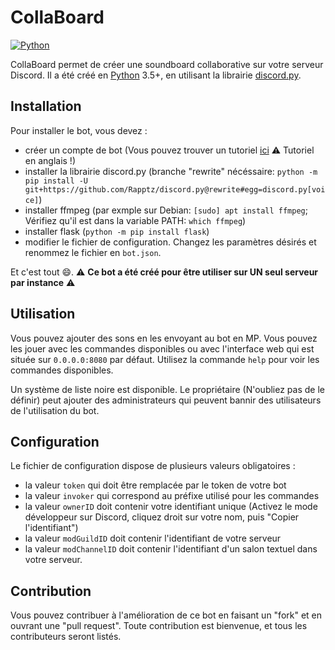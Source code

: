 # CollaBoard

[![Python](https://img.shields.io/badge/python-3.5%2C%203.6-blue.svg?style=flat-square)](https://www.python.org/downloads/)

CollaBoard permet de créer une soundboard collaborative sur votre serveur Discord. Il a été créé en [Python](https://www.python.org "Python homepage") 3.5+, en utilisant la librairie [discord.py](https://github.com/Rapptz/discord.py).

## Installation

Pour installer le bot, vous devez :
* créer un compte de bot (Vous pouvez trouver un tutoriel [ici](https://github.com/reactiflux/discord-irc/wiki/Creating-a-discord-bot-&-getting-a-token) :warning: Tutoriel en anglais !)
* installer la librairie discord.py (branche "rewrite" nécéssaire: `python -m pip install -U git+https://github.com/Rapptz/discord.py@rewrite#egg=discord.py[voice]`)
* installer ffmpeg (par exmple sur Debian: `[sudo] apt install ffmpeg`; Vérifiez qu'il est dans la variable PATH: `which ffmpeg`)
* installer flask (`python -m pip install flask`)
* modifier le fichier de configuration. Changez les paramètres désirés et renommez le fichier en `bot.json`.

Et c'est tout :smile:. :warning: **Ce bot a été créé pour être utiliser sur UN seul serveur par instance** :warning:

## Utilisation
Vous pouvez ajouter des sons en les envoyant au bot en MP. Vous pouvez les jouer avec les commandes disponibles ou avec l'interface web qui est située sur `0.0.0.0:8080` par défaut. Utilisez la commande `help` pour voir les commandes disponibles.

Un système de liste noire est disponible. Le propriétaire (N'oubliez pas de le définir) peut ajouter des administrateurs qui peuvent bannir des utilisateurs de l'utilisation du bot. 

## Configuration 
Le fichier de configuration dispose de plusieurs valeurs obligatoires :
* la valeur `token` qui doit être remplacée par le token de votre bot
* la valeur `invoker` qui correspond au préfixe utilisé pour les commandes
* la valeur `ownerID` doit contenir votre identifiant unique (Activez le mode développeur sur Discord, cliquez droit sur votre nom, puis "Copier l'identifiant")
* la valeur `modGuildID` doit contenir l'identifiant de votre serveur
* la valeur `modChannelID` doit contenir l'identifiant d'un salon textuel dans votre serveur.

## Contribution
Vous pouvez contribuer à l'amélioration de ce bot en faisant un "fork" et en ouvrant une "pull request". Toute contribution est bienvenue, et tous les contributeurs seront listés.




